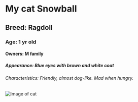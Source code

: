 # My cat Snowball
## Breed: Ragdoll
### Age: 1 yr old
#### Owners: M family
##### Appearance: Blue eyes with brown and white coat
###### Characteristics: Friendly, almost dog-like. Mad when hungry. 
![Image of cat](https://moderncat.com/wp-content/uploads/2015/12/Ragdoll-940x640.jpg)
